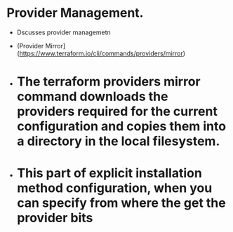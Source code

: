 # Provider Management.

- Dscusses provider managemetn

- (Provider Mirror](https://www.terraform.io/cli/commands/providers/mirror)
- # The terraform providers mirror command downloads the providers required for the current configuration and copies them into a directory in the local filesystem.
- # This part of explicit installation method configuration, when you can specify from where the get the provider bits